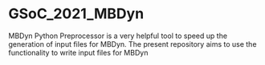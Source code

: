 # GSoC_2021_MBDyn
MBDyn Python Preprocessor is a very helpful tool to speed up the generation of input files for MBDyn.
The present repository aims to use the functionality to write input files for MBDyn
